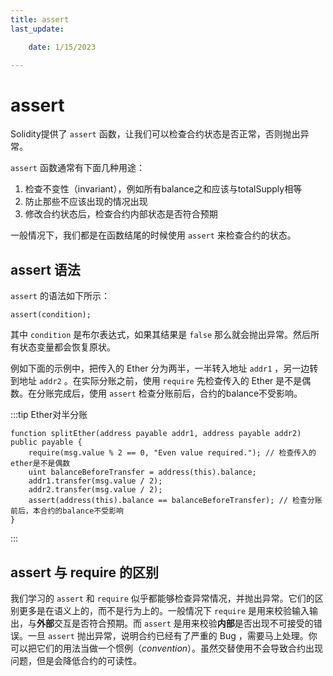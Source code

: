 ```yaml
---
title: assert
last_update:

    date: 1/15/2023

---
```


# assert

Solidity提供了 `assert` 函数，让我们可以检查合约状态是否正常，否则抛出异常。

`assert` 函数通常有下面几种用途：

1. 检查不变性（invariant），例如所有balance之和应该与totalSupply相等
2. 防止那些不应该出现的情况出现 
3. 修改合约状态后，检查合约内部状态是否符合预期

一般情况下，我们都是在函数结尾的时候使用 `assert` 来检查合约的状态。

## assert 语法

`assert` 的语法如下所示：

```solidity
assert(condition);
```

其中 `condition` 是布尔表达式，如果其结果是 `false` 那么就会抛出异常。然后所有状态变量都会恢复原状。

例如下面的示例中，把传入的 Ether 分为两半，一半转入地址 `addr1` ，另一边转到地址 `addr2` 。在实际分账之前，使用 `require` 先检查传入的 Ether 是不是偶数。在分账完成后，使用 `assert` 检查分账前后，合约的balance不受影响。

:::tip Ether对半分账

```solidity
function splitEther(address payable addr1, address payable addr2) public payable {
    require(msg.value % 2 == 0, "Even value required."); // 检查传入的ether是不是偶数
    uint balanceBeforeTransfer = address(this).balance;
    addr1.transfer(msg.value / 2);
    addr2.transfer(msg.value / 2);
    assert(address(this).balance == balanceBeforeTransfer); // 检查分账前后，本合约的balance不受影响
}
```

:::

## assert 与 require 的区别

我们学习的 `assert` 和 `require` 似乎都能够检查异常情况，并抛出异常。它们的区别更多是在语义上的，而不是行为上的。一般情况下 `require` 是用来校验输入输出，与**外部**交互是否符合预期。而 `assert` 是用来校验**内部**是否出现不可接受的错误。一旦 `assert` 抛出异常，说明合约已经有了严重的 Bug ，需要马上处理。你可以把它们的用法当做一个惯例（_convention_）。虽然交替使用不会导致合约出现问题，但是会降低合约的可读性。
